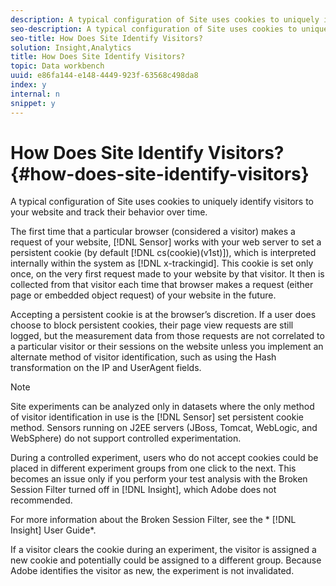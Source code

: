 ```yaml
---
description: A typical configuration of Site uses cookies to uniquely identify visitors to your website and track their behavior over time.
seo-description: A typical configuration of Site uses cookies to uniquely identify visitors to your website and track their behavior over time.
seo-title: How Does Site Identify Visitors?
solution: Insight,Analytics
title: How Does Site Identify Visitors?
topic: Data workbench
uuid: e86fa144-e148-4449-923f-63568c498da8
index: y
internal: n
snippet: y
---
```


# How Does Site Identify Visitors?{#how-does-site-identify-visitors}

A typical configuration of Site uses cookies to uniquely identify visitors to your website and track their behavior over time.

The first time that a particular browser (considered a visitor) makes a request of your website, [!DNL Sensor] works with your web server to set a persistent cookie (by default [!DNL cs(cookie)(v1st)]), which is interpreted internally within the system as [!DNL x-trackingid]. This cookie is set only once, on the very first request made to your website by that visitor. It then is collected from that visitor each time that browser makes a request (either page or embedded object request) of your website in the future.

Accepting a persistent cookie is at the browser’s discretion. If a user does choose to block persistent cookies, their page view requests are still logged, but the measurement data from those requests are not correlated to a particular visitor or their sessions on the website unless you implement an alternate method of visitor identification, such as using the Hash transformation on the IP and UserAgent fields.

>[!NOTE]
>
>Site experiments can be analyzed only in datasets where the only method of visitor identification in use is the [!DNL Sensor] set persistent cookie method. Sensors running on J2EE servers (JBoss, Tomcat, WebLogic, and WebSphere) do not support controlled experimentation.

During a controlled experiment, users who do not accept cookies could be placed in different experiment groups from one click to the next. This becomes an issue only if you perform your test analysis with the Broken Session Filter turned off in [!DNL Insight], which Adobe does not recommended.

For more information about the Broken Session Filter, see the * [!DNL Insight] User Guide*.

If a visitor clears the cookie during an experiment, the visitor is assigned a new cookie and potentially could be assigned to a different group. Because Adobe identifies the visitor as new, the experiment is not invalidated. 
